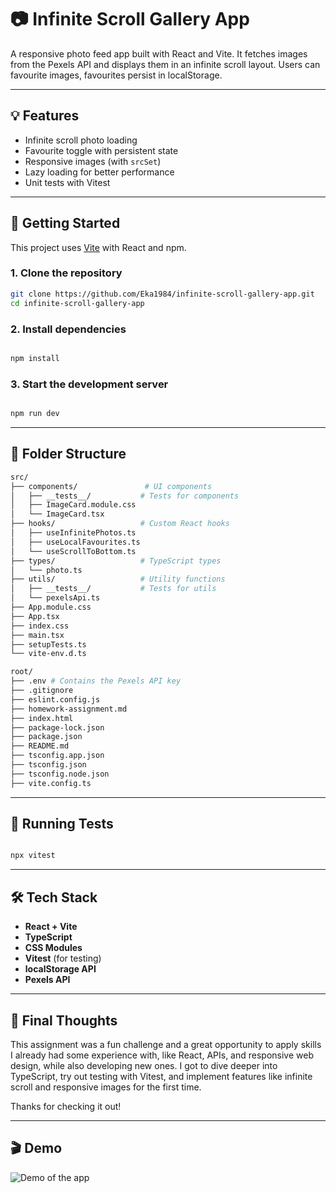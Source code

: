 # 📷 Infinite Scroll Gallery App

A responsive photo feed app built with React and Vite. It fetches images from the Pexels API and displays them in an infinite scroll layout. Users can favourite images, favourites persist in localStorage.

---

## 💡 Features

- Infinite scroll photo loading
- Favourite toggle with persistent state
- Responsive images (with `srcSet`)
- Lazy loading for better performance
- Unit tests with Vitest

---

## 🚀 Getting Started

This project uses [Vite](https://vite.dev/) with React and npm.

### 1. Clone the repository

```bash
git clone https://github.com/Eka1984/infinite-scroll-gallery-app.git
cd infinite-scroll-gallery-app

```

### 2. Install dependencies

```bash

npm install

```

### 3. Start the development server

```bash

npm run dev

```

---

## 📁 Folder Structure

```bash
src/
├── components/               # UI components
│   ├── __tests__/           # Tests for components
│   ├── ImageCard.module.css
│   └── ImageCard.tsx
├── hooks/                   # Custom React hooks
│   ├── useInfinitePhotos.ts
│   ├── useLocalFavourites.ts
│   └── useScrollToBottom.ts
├── types/                   # TypeScript types
│   └── photo.ts
├── utils/                   # Utility functions
│   ├── __tests__/           # Tests for utils
│   └── pexelsApi.ts
├── App.module.css
├── App.tsx
├── index.css
├── main.tsx
├── setupTests.ts
└── vite-env.d.ts

root/
├── .env # Contains the Pexels API key
├── .gitignore
├── eslint.config.js
├── homework-assignment.md
├── index.html
├── package-lock.json
├── package.json
├── README.md
├── tsconfig.app.json
├── tsconfig.json
├── tsconfig.node.json
├── vite.config.ts

```

---

## 🧪 Running Tests

```bash

npx vitest

```

---

## 🛠 Tech Stack

- **React + Vite**
- **TypeScript**
- **CSS Modules**
- **Vitest** (for testing)
- **localStorage API**
- **Pexels API**

---

## 💬 Final Thoughts

This assignment was a fun challenge and a great opportunity to apply skills I already had some experience with, like React, APIs, and responsive web design, while also developing new ones. I got to dive deeper into TypeScript, try out testing with Vitest, and implement features like infinite scroll and responsive images for the first time.

Thanks for checking it out!

---

## 🎬 Demo

![Demo of the app](public/demo.gif)
